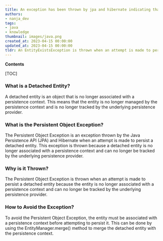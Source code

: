 ```yaml
---
title: An exception has been thrown by jpa and hibernate indicating that an entity which is not attached has been sent to be persisted
authors:
- nanja_dev
tags:
- java
- knowledge
thumbnail: images/java.png
created_at: 2023-04-15 00:00:00
updated_at: 2023-04-15 00:00:00
tldr: An EntityExistsException is thrown when an attempt is made to persist a detached entity, indicating that the entity already exists in the database.
---
```


**Contents**

[TOC]

### What is a Detached Entity? 
A detached entity is an object that is no longer associated with a persistence context. This means that the entity is no longer managed by the persistence context and is no longer tracked by the underlying persistence provider. 

### What is the Persistent Object Exception?
The Persistent Object Exception is an exception thrown by the Java Persistence API (JPA) and Hibernate when an attempt is made to persist a detached entity. This exception is thrown because a detached entity is no longer associated with a persistence context and can no longer be tracked by the underlying persistence provider. 

### Why is it Thrown?
The Persistent Object Exception is thrown when an attempt is made to persist a detached entity because the entity is no longer associated with a persistence context and can no longer be tracked by the underlying persistence provider. 

### How to Avoid the Exception?
To avoid the Persistent Object Exception, the entity must be associated with a persistence context before attempting to persist it. This can be done by using the EntityManager.merge() method to merge the detached entity with the persistence context.
